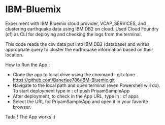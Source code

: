 # IBM-Bluemix
Experiment with IBM Bluemix cloud provider, VCAP_SERVICES, and clustering earthquake data using IBM DB2 on cloud. Used Cloud Foundry (cf)
as CLI for deploying and checking the logs from the terminal.

This code reads the csv data put into IBM DB2 (database) and writes appropriate query to cluster the earthquake information based 
on their location.

How to Run the App :
* Clone the app to local drive using the command : git clone https://github.com/Banerjee786/IBM-Bluemix.git
* Navigate to the local path and open terminal (even Powershell will do). To start deployment type in : cf push PriyamSampleApp 
* After deployment, to check in the App URL, type in : cf apps
* Select the URL for PriyamSampleApp and open it in your favorite browser.

Tada ! The App works :)

